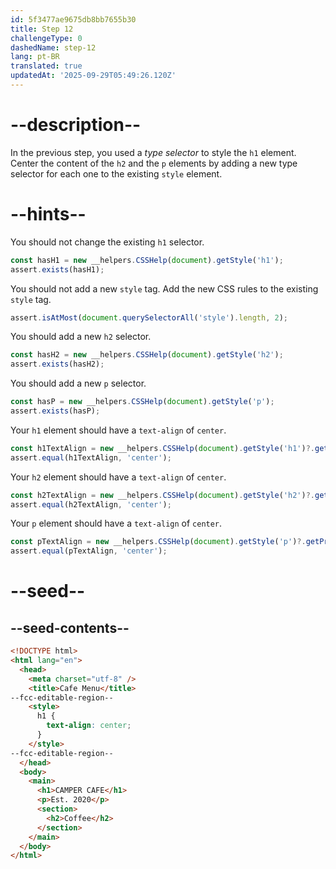 ```yaml
---
id: 5f3477ae9675db8bb7655b30
title: Step 12
challengeType: 0
dashedName: step-12
lang: pt-BR
translated: true
updatedAt: '2025-09-29T05:49:26.120Z'
---
```


# --description--

In the previous step, you used a <dfn>type selector</dfn> to style the `h1` element. Center the content of the `h2` and the `p` elements by adding a new type selector for each one to the existing `style` element.

# --hints--

You should not change the existing `h1` selector.

```js
const hasH1 = new __helpers.CSSHelp(document).getStyle('h1');
assert.exists(hasH1);
```

You should not add a new `style` tag. Add the new CSS rules to the existing `style` tag.

```js
assert.isAtMost(document.querySelectorAll('style').length, 2);
```

You should add a new `h2` selector.

```js
const hasH2 = new __helpers.CSSHelp(document).getStyle('h2');
assert.exists(hasH2);
```

You should add a new `p` selector.

```js
const hasP = new __helpers.CSSHelp(document).getStyle('p');
assert.exists(hasP);
```

Your `h1` element should have a `text-align` of `center`.

```js
const h1TextAlign = new __helpers.CSSHelp(document).getStyle('h1')?.getPropertyValue('text-align');
assert.equal(h1TextAlign, 'center');
```

Your `h2` element should have a `text-align` of `center`.

```js
const h2TextAlign = new __helpers.CSSHelp(document).getStyle('h2')?.getPropertyValue('text-align');
assert.equal(h2TextAlign, 'center');
```

Your `p` element should have a `text-align` of `center`.

```js
const pTextAlign = new __helpers.CSSHelp(document).getStyle('p')?.getPropertyValue('text-align');
assert.equal(pTextAlign, 'center');
```

# --seed--

## --seed-contents--

```html
<!DOCTYPE html>
<html lang="en">
  <head>
    <meta charset="utf-8" />
    <title>Cafe Menu</title>
--fcc-editable-region--
    <style>
      h1 {
        text-align: center;
      }
    </style>
--fcc-editable-region--
  </head>
  <body>
    <main>
      <h1>CAMPER CAFE</h1>
      <p>Est. 2020</p>
      <section>
        <h2>Coffee</h2>
      </section>
    </main>
  </body>
</html>
```

